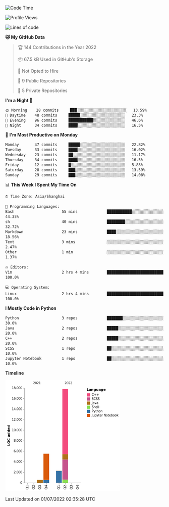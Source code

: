 <!--START_SECTION:waka-->
![Code Time](http://img.shields.io/badge/Code%20Time-0%20secs-blue)

![Profile Views](http://img.shields.io/badge/Profile%20Views-7-blue)

![Lines of code](https://img.shields.io/badge/From%20Hello%20World%20I%27ve%20Written-26%20Thousand%20lines%20of%20code-blue)

**🐱 My GitHub Data** 

> 🏆 144 Contributions in the Year 2022
 > 
> 📦 67.5 kB Used in GitHub's Storage 
 > 
> 🚫 Not Opted to Hire
 > 
> 📜 9 Public Repositories 
 > 
> 🔑 5 Private Repositories  
 > 
**I'm a Night 🦉** 

```text
🌞 Morning    28 commits     ███░░░░░░░░░░░░░░░░░░░░░░   13.59% 
🌆 Daytime    48 commits     █████░░░░░░░░░░░░░░░░░░░░   23.3% 
🌃 Evening    96 commits     ███████████░░░░░░░░░░░░░░   46.6% 
🌙 Night      34 commits     ████░░░░░░░░░░░░░░░░░░░░░   16.5%

```
📅 **I'm Most Productive on Monday** 

```text
Monday       47 commits     █████░░░░░░░░░░░░░░░░░░░░   22.82% 
Tuesday      33 commits     ████░░░░░░░░░░░░░░░░░░░░░   16.02% 
Wednesday    23 commits     ██░░░░░░░░░░░░░░░░░░░░░░░   11.17% 
Thursday     34 commits     ████░░░░░░░░░░░░░░░░░░░░░   16.5% 
Friday       12 commits     █░░░░░░░░░░░░░░░░░░░░░░░░   5.83% 
Saturday     28 commits     ███░░░░░░░░░░░░░░░░░░░░░░   13.59% 
Sunday       29 commits     ███░░░░░░░░░░░░░░░░░░░░░░   14.08%

```


📊 **This Week I Spent My Time On** 

```text
⌚︎ Time Zone: Asia/Shanghai

💬 Programming Languages: 
Bash                     55 mins             ███████████░░░░░░░░░░░░░░   44.35% 
sh                       40 mins             ████████░░░░░░░░░░░░░░░░░   32.72% 
Markdown                 23 mins             ████░░░░░░░░░░░░░░░░░░░░░   18.56% 
Text                     3 mins              ░░░░░░░░░░░░░░░░░░░░░░░░░   2.47% 
Other                    1 min               ░░░░░░░░░░░░░░░░░░░░░░░░░   1.37%

🔥 Editors: 
Vim                      2 hrs 4 mins        █████████████████████████   100.0%

💻 Operating System: 
Linux                    2 hrs 4 mins        █████████████████████████   100.0%

```

**I Mostly Code in Python** 

```text
Python                   3 repos             ███████░░░░░░░░░░░░░░░░░░   30.0% 
Java                     2 repos             █████░░░░░░░░░░░░░░░░░░░░   20.0% 
C++                      2 repos             █████░░░░░░░░░░░░░░░░░░░░   20.0% 
SCSS                     1 repo              ██░░░░░░░░░░░░░░░░░░░░░░░   10.0% 
Jupyter Notebook         1 repo              ██░░░░░░░░░░░░░░░░░░░░░░░   10.0%

```


**Timeline**

![Chart not found](https://raw.githubusercontent.com/kopp4/kopp4/main/charts/bar_graph.png) 


 Last Updated on 01/07/2022 02:35:28 UTC
<!--END_SECTION:waka-->
